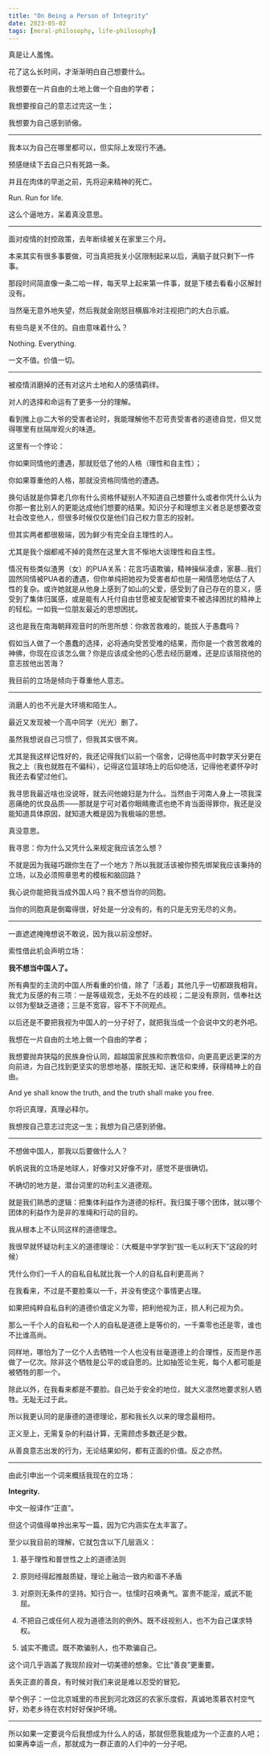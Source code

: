 ```yaml
---
title: "On Being a Person of Integrity"
date: 2023-05-02
tags: [moral-philosophy, life-philosophy]
---
```




真是让人羞愧。

花了这么长时间，才渐渐明白自己想要什么。

我想要在一片自由的土地上做一个自由的学者；

我想要按自己的意志过完这一生；

我想要为自己感到骄傲。

---

我本以为自己在哪里都可以，但实际上发现行不通。

预感继续下去自己只有死路一条。

并且在肉体的早逝之前，先将迎来精神的死亡。

Run. Run for life.

这么个逼地方，呆着真没意思。

---

面对疫情的封控政策，去年断续被关在家里三个月。  

本来其实有很多事要做，可当真把我关小区限制起来以后，满脑子就只剩下一件事。

那段时间简直像一条二哈一样，每天早上起来第一件事，就是下楼去看看小区解封没有。

当然毫无意外地失望，然后我就金刚怒目横眉冷对注视把门的大白示威。

有些鸟是关不住的。自由意味着什么？

Nothing. Everything. 

一文不值。价值一切。

---

被疫情消磨掉的还有对这片土地和人的感情羁绊。

对人的选择和命运有了更多一分的理解。

看到推上@二大爷的受害者论时，我能理解他不忍苛责受害者的道德自觉，但又觉得哪里有丝隔岸观火的味道。

这里有一个悖论：

你如果同情他的遭遇，那就贬低了他的人格（理性和自主性）；

你如果尊重他的人格，那就没资格同情他的遭遇。

换句话就是你算老几你有什么资格怀疑别人不知道自己想要什么或者你凭什么认为你那一套比别人的更能达成他们想要的结果。知识分子和理想主义者总是想要改变社会改变他人，但很多时候仅仅是他们自己权力意志的投射。

但其实两者都很极端，因为鲜少有完全自主理性的人。

尤其是我个烟都戒不掉的竟然在这里大言不惭地大谈理性和自主性。

情况有些类似渣男（女）的PUA关系：花言巧语欺骗，精神操纵凌虐，家暴…我们固然同情被PUA者的遭遇，但你单纯把她视为受害者却也是一厢情愿地低估了人性的复杂。或许她就是从他身上感到了如山的父爱，感受到了自己存在的意义，感受到了集体归属感，或是能有人托付自由甘愿被支配被管束不被选择困扰的精神上的轻松。一如我一位朋友最近的思想困扰。

这也是我在南海朝拜观音时的所思所想：你救苦救难的，能拔人于愚蠢吗？

假如当人做了一个愚蠢的选择，必将通向受苦受难的结果，而你是一个救苦救难的神佛，你现在应该怎么做？你是应该成全他的心愿去经历磨难，还是应该阻挠他的意志拔他出苦海？

我目前的立场是倾向于尊重他人意志。

---

消磨人的也不光是大环境和陌生人。

最近又发现被一个高中同学（光光）删了。

虽然我想说自己习惯了，但我其实很不爽。

尤其是我这样记性好的，我还记得我们以前一个宿舍，记得他高中时数学天分更在我之上（我也就胜在不偏科），记得这位篮球场上的后仰绝活，记得他老婆怀孕时我还去看望过他们。

我寻思我最近啥也没说呀，就去问他媳妇是为什么。当然由于河南人身上一项我深恶痛绝的优良品质——那就是宁可对着你眼睛撒谎也绝不肯当面得罪你，我还是没能知道具体原因，就知道大概是因为我极端的思想。

真没意思。

我寻思：你为什么又凭什么来规定我应该怎么想？

不就是因为我碰巧跟你生在了一个地方？所以我就活该被你预先绑架我应该秉持的立场，以及必须照章思考的模板和脑回路？

我心说你能把我当成外国人吗？我不想当你的同胞。

当你的同胞真是倒霉得很，好处是一分没有的，有的只是无穷无尽的义务。

---

一直遮遮掩掩想说不敢说，因为我以前没想好。

索性借此机会声明立场：

**我不想当中国人了。**

所有典型的主流的中国人所看重的价值，除了「活着」其他几乎一切都跟我相背。我尤为反感的有三项：一是等级观念，无处不在的歧视；二是没有原则，信奉社达以邻为壑缺乏道德；三是不宽容，容不下不同观点。

以后还是不要把我视为中国人的一分子好了，就把我当成一个会说中文的老外吧。

我想在一片自由的土地上做一个自由的学者；

我想要抛弃狭隘的民族身份认同，超越国家民族和宗教信仰，向更高更远更深的方向前进，为自己找到更坚实的思想地基，摆脱无知、迷茫和束缚，获得精神上的自由。

And ye shall know the truth, and the truth shall make you free.

尔将识真理，真理必释尔。

我想按自己意志过完这一生；我想为自己感到骄傲。

---

不想做中国人，那我以后要做什么人？

帆帆说我的立场是地球人，好像对又好像不对，感觉不是很确切。

不确切的地方是，潜台词里的功利主义道德观。

就是我们熟悉的逻辑：把集体利益作为道德的标杆。我归属于哪个团体，就以哪个团体的利益作为是非的准绳和行动的目的。

我从根本上不认同这样的道德理念。

我很早就怀疑功利主义的道德理论：（大概是中学学到“拔一毛以利天下”这段的时候）

凭什么你们一千人的自私自私就比我一个人的自私自利更高尚？

在我看来，不过是不要脸乘以一千，并没有使这个事情更占理。

如果把纯粹自私自利的道德价值定义为零，把利他视为正，损人利己视为负。

那么一千个人的自私和一个人的自私是道德上是等价的，一千乘零也还是零，谁也不比谁高尚。

同样地，哪怕为了一亿个人去牺牲一个人也没有丝毫道德上的合理性，反而是作恶做了一亿次。除非这个牺牲是公平的或自愿的。比如抽签论生死，每个人都可能是被牺牲的那一个。

除此以外，在我看来都是不要脸。自己处于安全的地位，就大义凛然地要求别人牺牲。无耻无过于此。

所以我更认同的是康德的道德理论，那和我长久以来的理念最相符。

正义至上，无需复杂的利益计算，无需顾虑多数还是少数。

从善良意志出发的行为，无论结果如何，都有正面的价值。反之亦然。

---

由此引申出一个词来概括我现在的立场：

**Integrity.**

中文一般译作“正直”。

但这个词值得单拎出来写一篇，因为它内涵实在太丰富了。

至少以我目前的理解，它就包含以下几层涵义：

1. 基于理性和普世性之上的道德法则

2. 原则经得起推敲质疑，理论上融洽一致内和谐不矛盾

3. 对原则无条件的坚持。知行合一。怯懦时召唤勇气。富贵不能淫，威武不能屈。

4. 不把自己或任何人视为道德法则的例外。既不歧视别人，也不为自己谋求特权。

5. 诚实不撒谎。既不欺骗别人，也不欺骗自己。

这个词几乎涵盖了我现阶段对一切美德的想象。它比“善良”更重要。

丢失正直的善良，有时候对我们来说是难以忍受的冒犯。

举个例子：一位北京城里的市民到河北效区的农家乐度假，真诚地羡慕农村空气好，劝老乡待在农村好好保护环境。

---

所以如果一定要说今后我想成为什么人的话，那就但愿我能成为一个正直的人吧；如果再幸运一点，那就成为一群正直的人们中的一分子吧。
